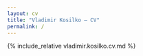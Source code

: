 ```yaml
---
layout: cv
title: "Vladimir Kosilko — CV"
permalink: /
---
```


{% include_relative vladimir.kosilko.cv.md %}
